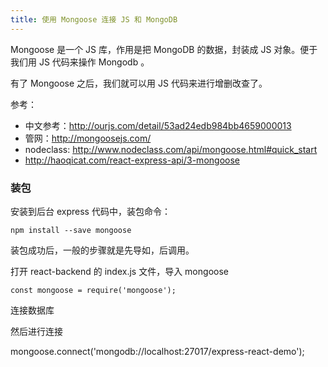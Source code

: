 ```yaml
---
title: 使用 Mongoose 连接 JS 和 MongoDB
---
```


Mongoose 是一个 JS 库，作用是把 MongoDB 的数据，封装成 JS 对象。便于 我们用 JS 代码来操作 Mongodb 。

有了 Mongoose 之后，我们就可以用 JS 代码来进行增删改查了。

参考：

- 中文参考：http://ourjs.com/detail/53ad24edb984bb4659000013
- 管网：http://mongoosejs.com/
- nodeclass: http://www.nodeclass.com/api/mongoose.html#quick_start
- http://haoqicat.com/react-express-api/3-mongoose


### 装包

安装到后台 express 代码中，装包命令：

```
npm install --save mongoose

```   

装包成功后，一般的步骤就是先导如，后调用。

打开 react-backend 的 index.js 文件，导入 mongoose  

```
const mongoose = require('mongoose');

```   

连接数据库

然后进行连接   

mongoose.connect('mongodb://localhost:27017/express-react-demo');
